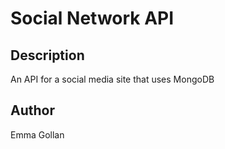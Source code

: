 # Social Network API

## Description 
An API for a social media site that uses MongoDB

## Author
Emma Gollan